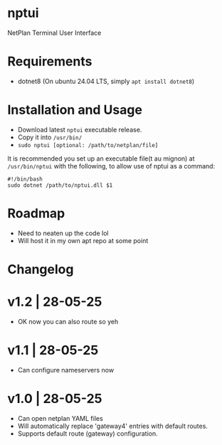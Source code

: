 # nptui
NetPlan Terminal User Interface

# Requirements
- dotnet8 (On ubuntu 24.04 LTS, simply `apt install dotnet8`)

# Installation and Usage
- Download latest `nptui` executable release.
- Copy it into `/usr/bin/`
- `sudo nptui [optional: /path/to/netplan/file]`

It is recommended you set up an executable file(t au mignon) at `/usr/bin/nptui` with the following, to allow use of nptui as a command:
```
#!/bin/bash
sudo dotnet /path/to/nptui.dll $1
```

# Roadmap
- Need to neaten up the code lol
- Will host it in my own apt repo at some point

# Changelog
# v1.2 | 28-05-25
- OK now you can also route so yeh

# v1.1 | 28-05-25
- Can configure nameservers now

# v1.0 | 28-05-25
- Can open netplan YAML files
- Will automatically replace 'gateway4' entries with default routes.
- Supports default route (gateway) configuration.